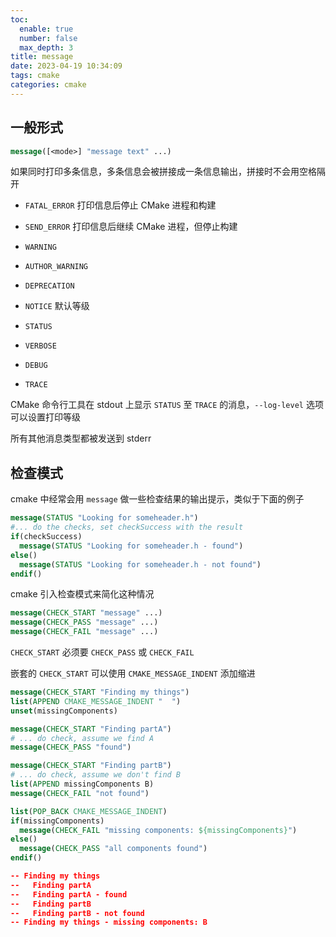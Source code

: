 ```yaml
---
toc:
  enable: true
  number: false
  max_depth: 3
title: message
date: 2023-04-19 10:34:09
tags: cmake
categories: cmake
---
```


## 一般形式

```cmake
message([<mode>] "message text" ...)
```

如果同时打印多条信息，多条信息会被拼接成一条信息输出，拼接时不会用空格隔开

- `FATAL_ERROR` 打印信息后停止 CMake 进程和构建

- `SEND_ERROR` 打印信息后继续 CMake 进程，但停止构建

- `WARNING`

- `AUTHOR_WARNING`

- `DEPRECATION`

- `NOTICE` 默认等级

- `STATUS`

- `VERBOSE`

- `DEBUG`

- `TRACE`

CMake 命令行工具在 stdout 上显示 `STATUS` 至 `TRACE` 的消息，`--log-level` 选项可以设置打印等级

所有其他消息类型都被发送到 stderr

## 检查模式

cmake 中经常会用 `message` 做一些检查结果的输出提示，类似于下面的例子

```cmake
message(STATUS "Looking for someheader.h")
#... do the checks, set checkSuccess with the result
if(checkSuccess)
  message(STATUS "Looking for someheader.h - found")
else()
  message(STATUS "Looking for someheader.h - not found")
endif()
```

cmake 引入检查模式来简化这种情况

```cmake
message(CHECK_START "message" ...)
message(CHECK_PASS "message" ...)
message(CHECK_FAIL "message" ...)
```

`CHECK_START` 必须要 `CHECK_PASS` 或 `CHECK_FAIL`

嵌套的 `CHECK_START` 可以使用 `CMAKE_MESSAGE_INDENT` 添加缩进

```cmake
message(CHECK_START "Finding my things")
list(APPEND CMAKE_MESSAGE_INDENT "  ")
unset(missingComponents)

message(CHECK_START "Finding partA")
# ... do check, assume we find A
message(CHECK_PASS "found")

message(CHECK_START "Finding partB")
# ... do check, assume we don't find B
list(APPEND missingComponents B)
message(CHECK_FAIL "not found")

list(POP_BACK CMAKE_MESSAGE_INDENT)
if(missingComponents)
  message(CHECK_FAIL "missing components: ${missingComponents}")
else()
  message(CHECK_PASS "all components found")
endif()

-- Finding my things
--   Finding partA
--   Finding partA - found
--   Finding partB
--   Finding partB - not found
-- Finding my things - missing components: B
```

